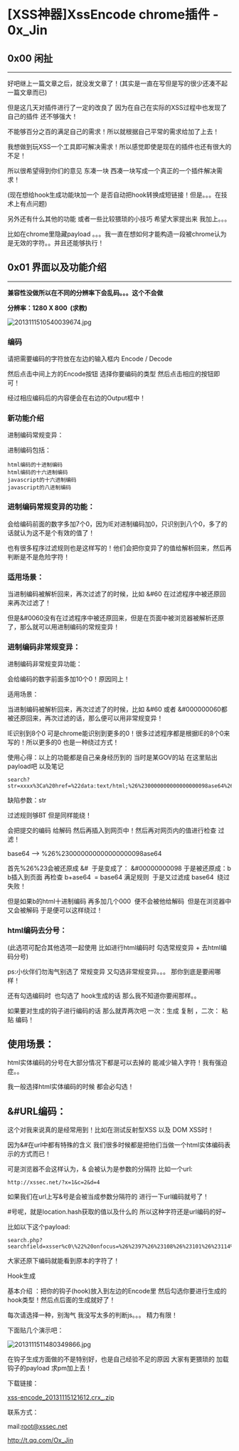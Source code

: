 # [XSS神器]XssEncode chrome插件 - 0x_Jin

0x00 闲扯
-------

* * *

好吧继上一篇文章之后，就没发文章了！(其实是一直在写但是写的很少还凑不起一篇文章而已)

但是这几天对插件进行了一定的改良了 因为在自己在实际的XSS过程中也发现了自己的插件 还不够强大！

不能够百分之百的满足自己的需求！所以就根据自己平常的需求给加了上去！

我想做到玩XSS一个工具即可解决需求！所以感觉即使是现在的插件也还有很大的不足！

所以很希望得到你们的意见 东凑一块 西凑一块写成一个真正的一个插件解决需求！

(现在想给hook生成功能块加一个 是否自动把hook转换成短链接！但是。。。在技术上有点问题)

另外还有什么其他的功能 或者一些比较猥琐的小技巧 希望大家提出来 我加上。。。

比如在chrome里隐藏payload 。。。我一直在想如何才能构造一段被chrome认为是无效的字符。。并且还能够执行！

0x01 界面以及功能介绍
-------------

* * *

**兼容性没做所以在不同的分辨率下会乱码。。。这个不会做**

**分辨率：1280 X 800  (求教)**

![2013111510540039674.jpg](http://drops.javaweb.org/uploads/images/bbffce96a6afffe57682d3ef86b41041e087cf0a.jpg)

### 编码

请把需要编码的字符放在左边的输入框内 Encode / Decode 

然后点击中间上方的Encode按钮 选择你要编码的类型 然后点击相应的按钮即可！

经过相应编码后的内容便会在右边的Output框中！

### 新功能介绍

进制编码常规变异：

进制编码包括：

```
html编码的十进制编码
html编码的十六进制编码
javascript的十六进制编码
javascript的八进制编码 

```

### 进制编码常规变异的功能：

会给编码前面的数字多加7个0，因为IE对进制编码加0，只识别到八个0，多了的话就认为这不是个有效的值了！

也有很多程序过滤规则也是这样写的！他们会把你变异了的值给解析回来，然后再判断是不是危险字符！

### 适用场景：

当进制编码被解析回来，再次过滤了的时候，比如 &#60 在过滤程序中被还原回来再次过滤了！

但是&#0060没有在过滤程序中被还原回来，但是在页面中被浏览器被解析还原了，那么就可以用进制编码的常规变异！

### 进制编码非常规变异：

进制编码非常规变异功能：

会给编码的数字前面多加10个0！原因同上！

适用场景：

当进制编码被解析回来，再次过滤了的时候，比如 &#60 或者 &#000000060都被还原回来，再次过滤的话，那么便可以用非常规变异！

IE识别到8个0 可是chrome能识别到更多的0！很多过滤程序都是根据IE的8个0来写的！所以更多的0 也是一种绕过方式！

使用心得：以上的功能都是自己亲身经历到的 当时是某GOV的站 在这里贴出payload吧 以及笔记

```
search?str=xxxx%3Ca%20href=%22data:text/html;%26%230000000000000000098ase64%26%230000000000000044%20PGltZyBzcmM9eCBvbmVycm9yPWFsZXJ0KDEpPg==%22%3Etest%3C/a%3E 

```

缺陷参数：str

过滤规则够BT 但是同样能绕！

会把提交的编码 给解码 然后再插入到网页中！然后再对网页内的值进行检查 过滤！

base64 --> %26%230000000000000000098ase64

首先%26%23会被还原成 &#  于是变成了： &#00000000098 于是被还原成：b b插入到页面 再检查 b+ase64  = base64 满足规则  于是又过滤成 base64  绕过失败！

但是如果b的html十进制编码 再多加几个000  便不会被他给解码  但是在浏览器中又会被解码 于是便可以这样绕过！

### html编码去分号：

(此选项可配合其他选项一起使用 比如进行html编码时 勾选常规变异 + 去html编码分号)

ps:小伙伴们勿淘气别选了 常规变异 又勾选非常规变异。。。 那你到底是要闹哪样！

还有勾选编码时  也勾选了 hook生成的话 那么我不知道你要闹那样。。

如果要对生成的钩子进行编码的话 那么就弄两次吧 一次：生成 复制 ，二次： 粘贴 编码！

使用场景：
-----

html实体编码的分号在大部分情况下都是可以去掉的 能减少输入字符！我有强迫症。。 

我一般选择html实体编码的时候 都会必勾选！

&#URL编码：
--------

这个对我来说真的是经常用到！比如在测试反射型XSS 以及 DOM XSS时！

因为&#在url中都有特殊的含义 我们很多时候都是把他们当做一个html实体编码表示的方式而已！

可是浏览器不会这样认为，& 会被认为是参数的分隔符 比如一个url:

```
http://xssec.net/?x=1&c=2&d=4 

```

如果我们在url上写&号是会被当成参数分隔符的 进行一下url编码就号了！

#号呢，就是location.hash获取的值以及什么的 所以这种字符还是url编码的好~

比如以下这个payload:

```
search.php?searchfield=xsser%c0\%22%20onfocus=%26%2397%26%23108%26%23101%26%23114%26%23116%26%2340%26%2347%26%2374%26%23105%26%23110%26%2347%26%2341%20autofocus//&imageField=%CB%D1%CB%F7

```

大家还原下编码就能看到原本的字符了！

Hook生成

基本介绍 ：把你的钩子(hook)放入到左边的Encode里 然后勾选你要进行生成的hook类型！然后点后面的生成就好了！

每次请选择一种，别淘气 我没写太多的判断js。。。 精力有限！

下面贴几个演示吧：

![2013111511480349866.jpg](http://drops.javaweb.org/uploads/images/45b9bdb9ff22e54c412bc6f77c3b8d200eb873ea.jpg)

在钩子生成方面做的不是特别好，也是自己经验不足的原因 大家有更猥琐的 加载钩子的payload 求pm加上去！

下载链接：

[xss-encode_20131115121612.crx_.zip](http://static.wooyun.org/20141017/2014101711311922017.zip)

联系方式：

mail:root@xssec.net

http://t.qq.com/Ox_Jin